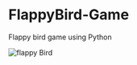 # FlappyBird-Game
Flappy bird game using Python

![flappy Bird](https://user-images.githubusercontent.com/113490416/201136440-1528a7a8-ae32-4047-9c3c-4478bd00ac17.gif)

